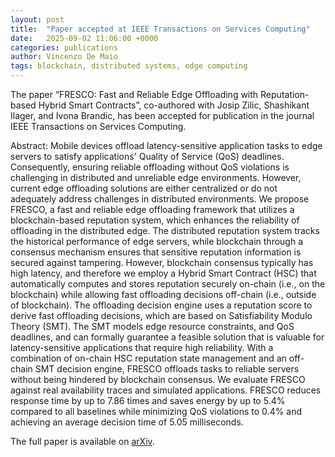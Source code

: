 ```yaml
---
layout: post
title:  "Paper accepted at IEEE Transactions on Services Computing"
date:   2025-09-02 11:06:00 +0000
categories: publications
author: Vincenzo De Maio
tags: blockchain, distributed systems, edge computing
---
```

The paper “FRESCO: Fast and Reliable Edge Offloading with Reputation-based Hybrid Smart Contracts”, co-authored with Josip Zilic, Shashikant Ilager, and Ivona Brandic, has been accepted for publication in the journal IEEE Transactions on Services Computing.

Abstract: Mobile devices offload latency-sensitive application tasks to edge servers to satisfy applications' Quality of Service (QoS) deadlines. Consequently, ensuring reliable offloading without QoS violations is challenging in distributed and unreliable edge environments. However, current edge offloading solutions are either centralized or do not adequately address challenges in distributed environments. We propose FRESCO, a fast and reliable edge offloading framework that utilizes a blockchain-based reputation system, which enhances the reliability of offloading in the distributed edge. The distributed reputation system tracks the historical performance of edge servers, while blockchain through a consensus mechanism ensures that sensitive reputation information is secured against tampering. However, blockchain consensus typically has high latency, and therefore we employ a Hybrid Smart Contract (HSC) that automatically computes and stores reputation securely on-chain (i.e., on the blockchain) while allowing fast offloading decisions off-chain (i.e., outside of blockchain). The offloading decision engine uses a reputation score to derive fast offloading decisions, which are based on Satisfiability Modulo Theory (SMT). The SMT models edge resource constraints, and QoS deadlines, and can formally guarantee a feasible solution that is valuable for latency-sensitive applications that require high reliability. With a combination of on-chain HSC reputation state management and an off-chain SMT decision engine, FRESCO offloads tasks to reliable servers without being hindered by blockchain consensus. We evaluate FRESCO against real availability traces and simulated applications. FRESCO reduces response time by up to 7.86 times and saves energy by up to 5.4% compared to all baselines while minimizing QoS violations to 0.4% and achieving an average decision time of 5.05 milliseconds.

The full paper is available on [arXiv](https://arxiv.org/abs/2410.06715). 


